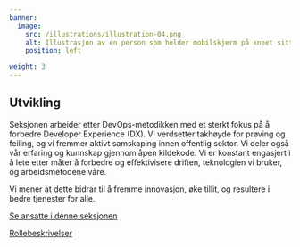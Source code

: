 ```yaml
---
banner:
  image:
    src: /illustrations/illustration-04.png
    alt: Illustrasjon av en person som holder mobilskjerm på kneet sitt
    position: left

weight: 3
---
```


## Utvikling

Seksjonen arbeider etter DevOps-metodikken med et sterkt fokus på å forbedre Developer Experience (DX). Vi verdsetter takhøyde for prøving og feiling, og vi fremmer aktivt samskaping innen offentlig sektor. Vi deler også vår erfaring og kunnskap gjennom åpen kildekode. Vi er konstant engasjert i å lete etter måter å forbedre og effektivisere driften, teknologien vi bruker, og arbeidsmetodene våre.

Vi mener at dette bidrar til å fremme innovasjon, øke tillit, og resultere i bedre tjenester for alle.

[Se ansatte i denne seksjonen](https://digdir.sharepoint.com/SitePages/Brukeropple.aspx#utvikling)

[Rollebeskrivelser](https://digdir.sharepoint.com/:f:/r/sites/DigdirDGT/Delte%20dokumenter/Rollebeskrivelser,%20nye,%20Arbeidsomr%C3%A5de/Arbeidsdokumenter%20og%20utg%C3%A5tte%20rollebeskrivelser/Utvikling/Nye%20roller?csf=1&web=1&e=BiZIgE)
